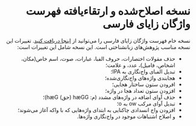 <div dir="rtl">
<h1>نسخه اصلاح‌شده و ارتقاء‌یافته فهرست واژگان زایای فارسی </h1>
  <p>
    نسخه خام فهرست واژگان زایای فارسی را می‌توانید از 
    <a href='https://www.peykaregan.ir/dataset/%D9%88%D8%A7%DA%98%DA%AF%D8%A7%D9%86-%D8%B2%D8%A7%DB%8C%D8%A7%DB%8C-%D8%B2%D8%A8%D8%A7%D9%86-%D9%81%D8%A7%D8%B1%D8%B3%DB%8C'>
    اینجا دریافت کنید</a>.
    تغییرات این نسخه مناسب پژوهش‌های زبانشناختی است.
    این نسخه شامل این تغییرات است:
  </p>
  <ul>
    <li>حذف مقولات اختصارات، حروف الفبا، عبارات، صوت، اسم خاص(مکان، اشخاص، فامیل)، عدد، و علامت؛ </li>
    <li>تبدیل الفبای واج‌نگاری به IPA؛</li>
    <li>هجابندی واژه‌های واج‌نگاری‌شده؛</li>
    <li>افرودن ستون ساختار هجایی؛</li>
    <li>افزودن ستون تعداد هجا در واژه؛</li>
    <li>حذف آوای اضافه در واژه‌های مشدد (م: hæGG (حق) hæG)؛</li>
    <li>تبدیل آوای مرکب ow به o؛</li>
    <li>افزودن واج انسدادی چاکنایی به ابتدای واژه‌هایی که با واکه آغاز می‌شوند؛</li>
    <li>و اصلاح اشتباهات موجود در واج‌نگاری واژه‌ها.</li>
  </ul>
  </div>
